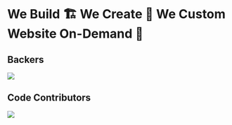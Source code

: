 # We Build 🏗️ We Create 🌈 We Custom Website On-Demand 🚧

## Backers
<a href="https://opencollective.com/nest" target="_blank"><img src="https://opencollective.com/codteamvn/backers.svg?width=1000"></a>

## Code Contributors
<a href="https://github.com/kefranabg/readme-md-generator/graphs/contributors"><img src="https://opencollective.com/codteamvn/contributors.svg?width=890&button=false" /></a>
